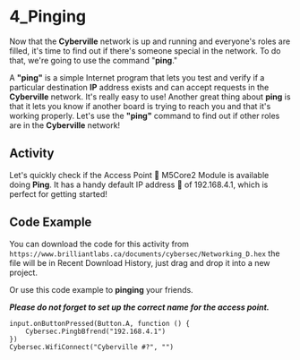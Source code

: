 # 4_Pinging

Now that the __Cyberville__ network is up and running and everyone's roles are filled, it's time to find out if there's someone special in the network. To do that, we're going to use the command "__ping__."

A __"ping"__ is a simple Internet program that lets you test and verify if a particular destination __IP__ address exists and can accept requests in the __Cyberville__ network. It's really easy to use! Another great thing about __ping__ is that it lets you know if another board is trying to reach you and that it's working properly.
Let's use the __"ping"__ command to find out if other roles are in the __Cyberville__ network! 

## Activity
Let's quickly check if the Access Point 📳 M5Core2 Module is available doing __Ping__. It has a handy default IP address 📮 of 192.168.4.1, which is perfect for getting started! 


## Code Example

You can download the code for this activity from `https://www.brilliantlabs.ca/documents/cybersec/Networking_D.hex` the file will be in Recent Download History, just drag and drop it into a new project.  

Or use this code example to __pinging__ your friends.

__*Please do not forget to set up the correct name for the access point.*__

```blocks
input.onButtonPressed(Button.A, function () {
    Cybersec.PingbBfrend("192.168.4.1")
})
Cybersec.WifiConnect("Cyberville #?", "")
```